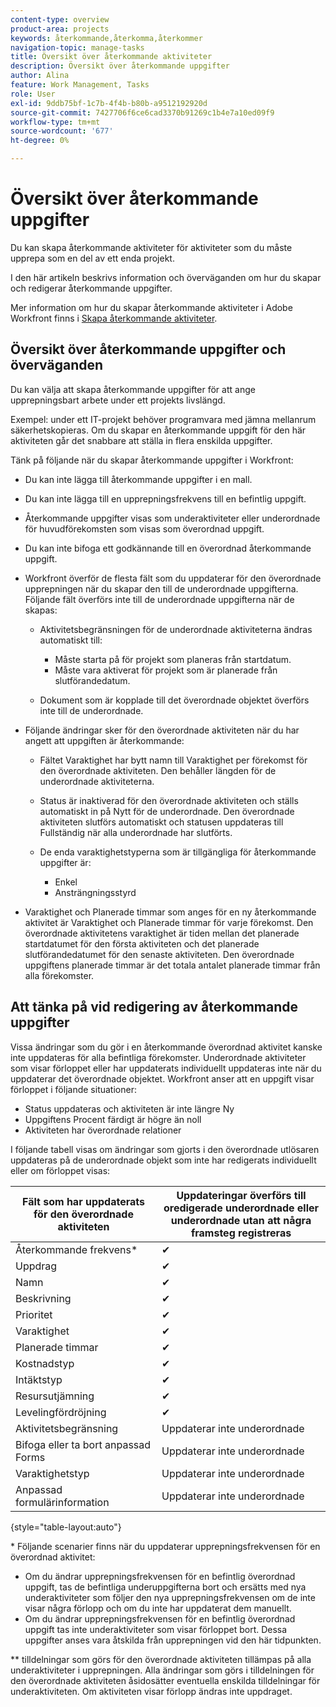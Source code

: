 ```yaml
---
content-type: overview
product-area: projects
keywords: återkommande,återkomma,återkommer
navigation-topic: manage-tasks
title: Översikt över återkommande aktiviteter
description: Översikt över återkommande uppgifter
author: Alina
feature: Work Management, Tasks
role: User
exl-id: 9ddb75bf-1c7b-4f4b-b80b-a9512192920d
source-git-commit: 7427706f6ce6cad3370b91269c1b4e7a10ed09f9
workflow-type: tm+mt
source-wordcount: '677'
ht-degree: 0%

---
```


# Översikt över återkommande uppgifter

<!--
<div data-mc-conditions="QuicksilverOrClassic.Draft mode">
<p>(NOTE: DO NOT DO NOT EDIT OR CHANGE!!! linked to the NWE UI, this is not linked to classic - direct links:</p>
<p>https://one.workfront.com/s/csh?context=2288&pubname=workfront-classic</p>
<p>https://one.workfront.com/s/csh?context=2288&pubname=the-new-workfront-experience >> this)</p>
</div>
-->

Du kan skapa återkommande aktiviteter för aktiviteter som du måste upprepa som en del av ett enda projekt.

I den här artikeln beskrivs information och överväganden om hur du skapar och redigerar återkommande uppgifter.

Mer information om hur du skapar återkommande aktiviteter i Adobe Workfront finns i [Skapa återkommande aktiviteter](../../../manage-work/tasks/create-tasks/create-recurring-tasks.md).

## Översikt över återkommande uppgifter och överväganden

Du kan välja att skapa återkommande uppgifter för att ange upprepningsbart arbete under ett projekts livslängd.

Exempel: under ett IT-projekt behöver programvara med jämna mellanrum säkerhetskopieras. Om du skapar en återkommande uppgift för den här aktiviteten går det snabbare att ställa in flera enskilda uppgifter.

Tänk på följande när du skapar återkommande uppgifter i Workfront:

* Du kan inte lägga till återkommande uppgifter i en mall.
* Du kan inte lägga till en upprepningsfrekvens till en befintlig uppgift.
* Återkommande uppgifter visas som underaktiviteter eller underordnade för huvudförekomsten som visas som överordnad uppgift.
* Du kan inte bifoga ett godkännande till en överordnad återkommande uppgift.
* Workfront överför de flesta fält som du uppdaterar för den överordnade upprepningen när du skapar den till de underordnade uppgifterna. Följande fält överförs inte till de underordnade uppgifterna när de skapas:

   * Aktivitetsbegränsningen för de underordnade aktiviteterna ändras automatiskt till:

      * Måste starta på för projekt som planeras från startdatum.
      * Måste vara aktiverat för projekt som är planerade från slutförandedatum.

   * Dokument som är kopplade till det överordnade objektet överförs inte till de underordnade.

* Följande ändringar sker för den överordnade aktiviteten när du har angett att uppgiften är återkommande:

   * Fältet Varaktighet har bytt namn till Varaktighet per förekomst för den överordnade aktiviteten. Den behåller längden för de underordnade aktiviteterna.
   * Status är inaktiverad för den överordnade aktiviteten och ställs automatiskt in på Nytt för de underordnade. Den överordnade aktiviteten slutförs automatiskt och statusen uppdateras till Fullständig när alla underordnade har slutförts.
   * De enda varaktighetstyperna som är tillgängliga för återkommande uppgifter är:

      * Enkel
      * Ansträngningsstyrd
* Varaktighet och Planerade timmar som anges för en ny återkommande aktivitet är Varaktighet och Planerade timmar för varje förekomst. Den överordnade aktivitetens varaktighet är tiden mellan det planerade startdatumet för den första aktiviteten och det planerade slutförandedatumet för den senaste aktiviteten. Den överordnade uppgiftens planerade timmar är det totala antalet planerade timmar från alla förekomster.

## Att tänka på vid redigering av återkommande uppgifter

Vissa ändringar som du gör i en återkommande överordnad aktivitet kanske inte uppdateras för alla befintliga förekomster. Underordnade aktiviteter som visar förloppet eller har uppdaterats individuellt uppdateras inte när du uppdaterar det överordnade objektet. Workfront anser att en uppgift visar förloppet i följande situationer:

* Status uppdateras och aktiviteten är inte längre Ny
* Uppgiftens Procent färdigt är högre än noll
* Aktiviteten har överordnade relationer

I följande tabell visas om ändringar som gjorts i den överordnade utlösaren uppdateras på de underordnade objekt som inte har redigerats individuellt eller om förloppet visas:

| Fält som har uppdaterats för den överordnade aktiviteten | Uppdateringar överförs till oredigerade underordnade eller underordnade utan att några framsteg registreras |
|---|---|
| Återkommande frekvens* | ✔ |
| Uppdrag | ✔ |
| Namn | ✔ |
| Beskrivning | ✔ |
| Prioritet | ✔ |
| Varaktighet | ✔ |
| Planerade timmar | ✔ |
| Kostnadstyp | ✔ |
| Intäktstyp | ✔ |
| Resursutjämning | ✔ |
| Levelingfördröjning | ✔ |
| Aktivitetsbegränsning | Uppdaterar inte underordnade |
| Bifoga eller ta bort anpassad Forms | Uppdaterar inte underordnade |
| Varaktighetstyp | Uppdaterar inte underordnade |
| Anpassad formulärinformation | Uppdaterar inte underordnade |

{style="table-layout:auto"}

&#42; Följande scenarier finns när du uppdaterar upprepningsfrekvensen för en överordnad aktivitet:

* Om du ändrar upprepningsfrekvensen för en befintlig överordnad uppgift, tas de befintliga underuppgifterna bort och ersätts med nya underaktiviteter som följer den nya upprepningsfrekvensen om de inte visar några förlopp och om du inte har uppdaterat dem manuellt.
* Om du ändrar upprepningsfrekvensen för en befintlig överordnad uppgift tas inte underaktiviteter som visar förloppet bort. Dessa uppgifter anses vara åtskilda från upprepningen vid den här tidpunkten.

&#42;&#42; tilldelningar som görs för den överordnade aktiviteten tillämpas på alla underaktiviteter i upprepningen. Alla ändringar som görs i tilldelningen för den överordnade aktiviteten åsidosätter eventuella enskilda tilldelningar för underaktiviteten. Om aktiviteten visar förlopp ändras inte uppdraget.

 
